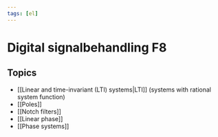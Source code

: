 ```yaml
---
tags: [el]
---
```

# Digital signalbehandling F8

## Topics
- [[Linear and time-invariant (LTI) systems|LTI]] (systems with rational system function)
- [[Poles]]
- [[Notch filters]]
- [[Linear phase]]
- [[Phase systems]] 

